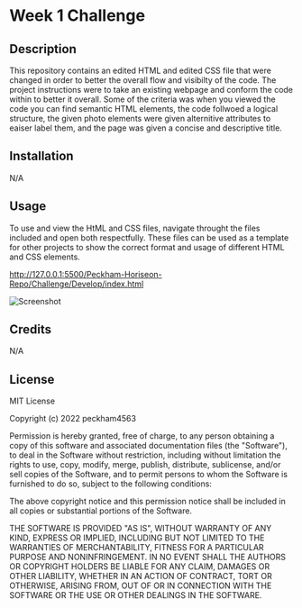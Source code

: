 # Week 1 Challenge

## Description
This repository contains an edited HTML and edited CSS file that were changed in order to better the overall flow and visibilty of the code. The project instructions were to take an existing webpage and conform the code within to better it overall. Some of the criteria was when you viewed the code you can find semantic HTML elements, the code follwoed a logical structure, the given photo elements were given alternitive attributes to eaiser label them, and the page was given a concise and descriptive title.  

## Installation

N/A

## Usage

To use and view the HtML and CSS files, navigate throught the files included and open both respectfully. These files can be used as a template for other projects to show the correct format and usage of different HTML and CSS elements. 

http://127.0.0.1:5500/Peckham-Horiseon-Repo/Challenge/Develop/index.html

![Screenshot](/Challenge/Develop/assets/images/Horiseon-Page.jpg "Webpage Screenshot")


## Credits

N/A

## License

MIT License

Copyright (c) 2022 peckham4563

Permission is hereby granted, free of charge, to any person obtaining a copy
of this software and associated documentation files (the "Software"), to deal
in the Software without restriction, including without limitation the rights
to use, copy, modify, merge, publish, distribute, sublicense, and/or sell
copies of the Software, and to permit persons to whom the Software is
furnished to do so, subject to the following conditions:

The above copyright notice and this permission notice shall be included in all
copies or substantial portions of the Software.

THE SOFTWARE IS PROVIDED "AS IS", WITHOUT WARRANTY OF ANY KIND, EXPRESS OR
IMPLIED, INCLUDING BUT NOT LIMITED TO THE WARRANTIES OF MERCHANTABILITY,
FITNESS FOR A PARTICULAR PURPOSE AND NONINFRINGEMENT. IN NO EVENT SHALL THE
AUTHORS OR COPYRIGHT HOLDERS BE LIABLE FOR ANY CLAIM, DAMAGES OR OTHER
LIABILITY, WHETHER IN AN ACTION OF CONTRACT, TORT OR OTHERWISE, ARISING FROM,
OUT OF OR IN CONNECTION WITH THE SOFTWARE OR THE USE OR OTHER DEALINGS IN THE
SOFTWARE.

